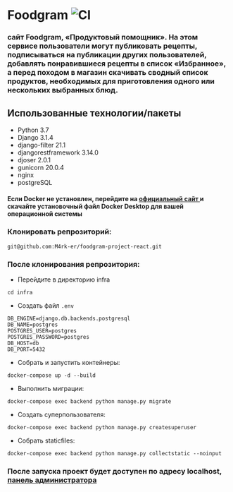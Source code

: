 # Foodgram ![CI](https://github.com/M4rk-er/foodgram-project-react/actions/workflows/foodgram_workflow.yml/badge.svg)


### сайт Foodgram, «Продуктовый помощник». На этом сервисе пользователи могут публиковать рецепты, подписываться на публикации других пользователей, добавлять понравившиеся рецепты в список «Избранное», а перед походом в магазин скачивать сводный список продуктов, необходимых для приготовления одного или нескольких выбранных блюд.


## Использованные технологии/пакеты
* Python 3.7
* Django 3.1.4
* django-filter 21.1
* djangorestframework 3.14.0
* djoser 2.0.1
* gunicorn 20.0.4
* nginx
* postgreSQL

#### Если Docker не установлен, перейдите на [официальный сайт ](https://www.docker.com/products/docker-desktop) и скачайте установочный файл Docker Desktop для вашей операционной системы

### Клонировать репрозиторий:
```
git@github.com:M4rk-er/foodgram-project-react.git
``` 

### После клонирования репрозитория:

- Перейдите в директорию infra
``` 
cd infra 
```
- Создать файл ``` .env ```

```
DB_ENGINE=django.db.backends.postgresql
DB_NAME=postgres
POSTGRES_USER=postgres
POSTGRES_PASSWORD=postgres
DB_HOST=db
DB_PORT=5432 
```
- Собрать и запустить контейнеры:
``` 
docker-compose up -d --build 
```

- Выполнить миграции:
``` 
docker-compose exec backend python manage.py migrate 
```

- Создать суперпользователя:
``` 
docker-compose exec backend python manage.py createsuperuser 
```

- Собрать staticfiles:
``` 
docker-compose exec backend python manage.py collectstatic --noinput 
```

### После запуска проект будет доступен по адресу localhost, [панель администратора](localhost/admin/)
